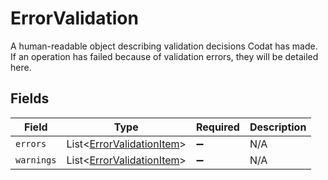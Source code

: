 # ErrorValidation

A human-readable object describing validation decisions Codat has made. If an operation has failed because of validation errors, they will be detailed here.


## Fields

| Field                                                                   | Type                                                                    | Required                                                                | Description                                                             |
| ----------------------------------------------------------------------- | ----------------------------------------------------------------------- | ----------------------------------------------------------------------- | ----------------------------------------------------------------------- |
| `errors`                                                                | List<[ErrorValidationItem](../../models/shared/ErrorValidationItem.md)> | :heavy_minus_sign:                                                      | N/A                                                                     |
| `warnings`                                                              | List<[ErrorValidationItem](../../models/shared/ErrorValidationItem.md)> | :heavy_minus_sign:                                                      | N/A                                                                     |